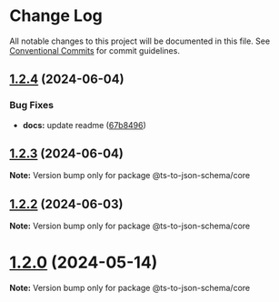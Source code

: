 # Change Log

All notable changes to this project will be documented in this file.
See [Conventional Commits](https://conventionalcommits.org) for commit guidelines.

## [1.2.4](https://github.com/pedromdev/ts-to-json-schema/compare/v1.2.3...v1.2.4) (2024-06-04)


### Bug Fixes

* **docs:** update readme ([67b8496](https://github.com/pedromdev/ts-to-json-schema/commit/67b84968bc65b717d4adaa94784baeea82f9b474))





## [1.2.3](https://github.com/pedromdev/ts-to-json-schema/compare/v1.2.2...v1.2.3) (2024-06-04)

**Note:** Version bump only for package @ts-to-json-schema/core





## [1.2.2](https://github.com/pedromdev/ts-to-json-schema/compare/v1.2.1...v1.2.2) (2024-06-03)

**Note:** Version bump only for package @ts-to-json-schema/core





# [1.2.0](https://github.com/pedromdev/ts-to-json-schema/compare/v1.1.1...v1.2.0) (2024-05-14)

**Note:** Version bump only for package @ts-to-json-schema/core
